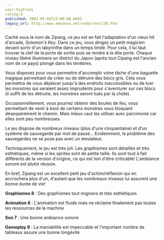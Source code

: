 ```yaml
---
user:Sigfrodi
rating:4
published: 2003-05-02T22:00:00.000Z
legacy_url: http://www.emunova.net/veda/test/50.htm
---
```

Caché sous le nom de Zipang, ce jeu est en fait l'adaptation d'un vieux hit d'arcade, _Solomon's Key_. Dans ce jeu, vous dirigez un petit magicien devant sortir d'un labyrinthe dans un temps limité. Pour cela, il lui faut trouver la clef de la porte de sortie puis se rendre à la dite porte. Chaque niveau libéré illuminera un district du Japon (après tout Cipang est l'ancien nom de ce pays) plongé dans les ténèbres.  

  

Vous disposez pour vous permettre d'accomplir votre tâche d'une baguette magique permettant de créer ou de détruire des blocs gris. Cela vous permettra de vous déplacer jusqu'à des endroits inaccessibles ou de tuer les monstres qui seraient assez imprudents pour s'aventurer sur ces blocs (il suffit de les détruire, les monstres seront tués par la chûte).  

  

Occasionnellement, vous pourrez obtenir des boules de feu, vous permettant de venir à bout de certains monstres vous bloquant désespérément le chemin. Mais mieux vaut les utiliser avec parcimonie car elles sont peu nombreuses.  

  

Le jeu dispose de nombreux niveaux (plus d'une cinquantaine) et d'un système de sauvegarde par mot de passe... Evidemment, le problème des sauvegardes ne se pose pas avec un émulateur.  

  

Techniquement, le jeu est très joli. Les graphismes sont détaillés et très esthétiques, même si les sprites sont de petite taille. Ils sont tout à fait différents de la version d'origine, ce qui est loin d'être criticable! L'ambiance sonore est plutot réussie.  

  

En bref, Zipang est un excellent petit jeu d'action/réflexion qui en accrochera plus d'un, d'autant que les nombreaux niveaux lui assurent une bonne durée de vie!  

  

**Graphismes 8** : Des graphismes tout mignons et très esthétiques  

**Animation 6** : L'animation est fluide mais ne réclame finalement pas toutes les ressources de la machine  

**Son 7** : Une bonne ambiance sonore  

**Gameplay 8** : La maniabilité est impeccable et l'important nombre de tableaux assure une bonne longévité